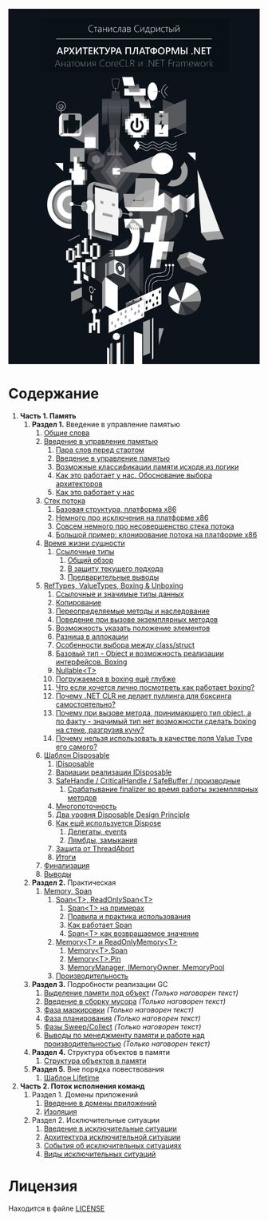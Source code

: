 ![](../../bin/BookCover-ru.png)

# Содержание

1. **Часть 1. Память**
    1. **Раздел 1.** Введение в управление памятью
        1. [Общие слова](./Memory/01-00-MemoryManagement-Intro.md)
        1. [Введение в управление памятью](./Memory/01-02-MemoryManagement-Basics.md)
            1. [Пара слов перед стартом](./Memory/01-02-MemoryManagement-Basics.md#пара-слов-перед-стартом)
            1. [Введение в управление памятью](./Memory/01-02-MemoryManagement-Basics.md#введение-в-управление-памятью)
            1. [Возможные классификации памяти исходя из логики](./Memory/01-02-MemoryManagement-Basics.md#возможные-классификации-памяти-исходя-из-логики)
            1. [Как это работает у нас. Обоснование выбора архитекторов](./Memory/01-02-MemoryManagement-Basics.md#как-это-работает-у-нас-обоснование-выбора-архитекторов)
            1. [Как это работает у нас](./Memory/01-02-MemoryManagement-Basics.md#как-это-работает-у-нас)
        1. [Стек потока](./Memory/01-04-MemoryManagement-ThreadStack.md)
            1. [Базовая структура, платформа x86](./Memory/01-04-MemoryManagement-ThreadStack.md#базовая-структура-платформа-x86)
            1. [Немного про исключения на платформе x86](./Memory/01-04-MemoryManagement-ThreadStack.md#немного-про-исключения-на-платформе-x86)
            1. [Совсем немного про несовершенство стека потока](./Memory/01-04-MemoryManagement-ThreadStack.md#совсем-немного-про-несовершенство-стека-потока)
            1. [Большой пример: клонирование потока на платформе х86](./Memory/01-04-MemoryManagement-ThreadStack.md#большой-пример-клонирование-потока-на-платформе-х86)
        1. [Время жизни сущности](./Memory/01-06-MemoryManagement-EntitiesLifetime.md)
            1. [Ссылочные типы](./Memory/01-06-MemoryManagement-EntitiesLifetime.md#ссылочные-типы)
                1. [Общий обзор](./Memory/01-06-MemoryManagement-EntitiesLifetime.md#общий-обзор)
                1. [В защиту текущего подхода](./Memory/01-06-MemoryManagement-EntitiesLifetime.md#в-защиту-текущего-подхода)
                1. [Предварительные выводы](./Memory/01-06-MemoryManagement-EntitiesLifetime.md#предварительные-выводы)
        1. [RefTypes, ValueTypes, Boxing & Unboxing](./Memory/01-08-MemoryManagement-RefVsValueTypes.md)
            1. [Ссылочные и значимые типы данных](./Memory/01-08-MemoryManagement-RefVsValueTypes.md#ссылочные-и-значимые-типы-данных)
            1. [Копирование](./Memory/01-08-MemoryManagement-RefVsValueTypes.md#копирование)
            1. [Переопределяемые методы и наследование](./Memory/01-08-MemoryManagement-RefVsValueTypes.md#переопределяемые-методы-и-наследование)
            1. [Поведение при вызове экземплярных методов](/Memory/01-08-MemoryManagement-RefVsValueTypes.md#поведение-при-вызове-экземплярных-методов)
            1. [Возможность указать положение элементов](/Memory/01-08-MemoryManagement-RefVsValueTypes.md#возможность-указать-положение-элементов)
            1. [Разница в аллокации](/Memory/01-08-MemoryManagement-RefVsValueTypes.md#разница-в-аллокации)
            1. [Особенности выбора между class/struct](/Memory/01-08-MemoryManagement-RefVsValueTypes.md#особенности-выбора-между-classstruct)
            1. [Базовый тип - Object и возможность реализации интерфейсов. Boxing](/Memory/01-08-MemoryManagement-RefVsValueTypes.md#базовый-тип---object-и-возможность-реализации-интерфейсов-boxing)
            1. [Nullable&lt;T&gt;](./Memory/01-08-MemoryManagement-RefVsValueTypes.md#nullablet)
            1. [Погружаемся в boxing ещё глубже](./Memory/01-08-MemoryManagement-RefVsValueTypes.md#погружаемся-в-boxing-ещё-глубже)
            1. [Что если хочется лично посмотреть как работает boxing?](./Memory/01-08-MemoryManagement-RefVsValueTypes.md#что-если-хочется-лично-посмотреть-как-работает-boxing)
            1. [Почему .NET CLR не делает пуллинга для боксинга самостоятельно?](./Memory/01-08-MemoryManagement-RefVsValueTypes.md#почему-net-clr-не-делает-пуллинга-для-боксинга-самостоятельно)
            1. [Почему при вызове метода, принимающего тип object, а по факту - значимый тип нет возможности сделать boxing на стеке, разгрузив кучу?](./Memory/01-08-MemoryManagement-RefVsValueTypes.md#почему-при-вызове-метода-принимающего-тип-object-а-по-факту---значимый-тип-нет-возможности-сделать-boxing-на-стеке-разгрузив-кучу)
            1. [Почему нельзя использовать в качестве поля Value Type его самого?](./Memory/01-08-MemoryManagement-RefVsValueTypes.md#почему-нельзя-использовать-в-качестве-поля-value-type-его-самого)
        1. [Шаблон Disposable](./Memory/01-10-MemoryManagement-IDisposable.md)
            1. [IDisposable](./Memory/01-10-MemoryManagement-IDisposable.md#idisposable)
            1. [Вариации реализации IDisposable](./Memory/01-10-MemoryManagement-IDisposable.md#вариации-реализации-idisposable)
            1. [SafeHandle / CriticalHandle / SafeBuffer / производные](./Memory/01-10-MemoryManagement-IDisposable.md#safehandle--criticalhandle--safebuffer--производные)
                1. [Срабатывание finalizer во время работы экземплярных методов](./Memory/01-10-MemoryManagement-IDisposable.md#срабатывание-finalizer-во-время-работы-экземплярных-методов)
            1. [Многопоточность](./Memory/01-10-MemoryManagement-IDisposable.md#многопоточность)
            1. [Два уровня Disposable Design Principle](./Memory/01-10-MemoryManagement-IDisposable.md#два-уровня-disposable-design-principle)
            1. [Как ещё используется Dispose](./Memory/01-10-MemoryManagement-IDisposable.md#как-ещё-используется-dispose)
                1. [Делегаты, events](./Memory/01-10-MemoryManagement-IDisposable.md#делегаты-events)
                1. [Лямбды, замыкания](./Memory/01-10-MemoryManagement-IDisposable.md#лямбды-замыкания)
            1. [Защита от ThreadAbort](./Memory/01-10-MemoryManagement-IDisposable.md#защита-от-threadabort)
            1. [Итоги](./Memory/01-10-MemoryManagement-IDisposable.md#итоги)
        1. [Финализация](./Memory/01-12-MemoryManagement-Finalizer.md)
        1. [Выводы](./Memory/01-14-MemoryManagement-Results.md)
    1. **Раздел 2.** Практическая
        1. [Memory, Span](./Memory/02-02-MemoryManagement-MemorySpan.md)
            1. [Span&lt;T&gt;, ReadOnlySpan&lt;T&gt;](./Memory/02-02-MemoryManagement-MemorySpan.md#spant-readonlyspant)
                1. [Span&lt;T&gt; на примерах](./Memory/02-02-MemoryManagement-MemorySpan.md#spant-на-примерах)
                1. [Правила и практика использования](/Memory/02-02-MemoryManagement-MemorySpan.md#правила-и-практика-использования)
                1. [Как работает Span](./Memory/02-02-MemoryManagement-MemorySpan.md#как-работает-span)
                1. [Span&lt;T&gt; как возвращаемое значение](/Memory/02-02-MemoryManagement-MemorySpan.md#spant-как-возвращаемое-значение)
            1. [Memory&lt;T&gt; и ReadOnlyMemory&lt;T&gt;](./Memory/02-02-MemoryManagement-MemorySpan.md#memoryt-и-readonlymemoryt)
                1. [Memory&lt;T&gt;.Span](/Memory/02-02-MemoryManagement-MemorySpan.md#memorytspan)
                1. [Memory&lt;T&gt;.Pin](/Memory/02-02-MemoryManagement-MemorySpan.md#memorytpin)
                1. [MemoryManager, IMemoryOwner, MemoryPool](./Memory/02-02-MemoryManagement-MemorySpan.md#memorymanager-imemoryowner-memorypool)
            1. [Производительность](./Memory/02-02-MemoryManagement-MemorySpan.md#производительность)
    1. **Раздел 3.** Подробности реализации GC
        1. [Выделение памяти под объект](./Memory/03-02-MemoryManagement-Allocation.md) *(Только наговорен текст)*
        1. [Введение в сборку мусора](./Memory/03-04-MemoryManagement-GC-Intro.md) *(Только наговорен текст)*
        1. [Фаза маркировки](./Memory/03-06-MemoryManagement-GC-Mark-Phase.md) *(Только наговорен текст)*
        1. [Фаза планирования](./Memory/03-08-MemoryManagement-GC-Planning-Phase.md) *(Только наговорен текст)*
        1. [Фазы Sweep/Collect](./Memory/03-10-MemoryManagement-GC-Sweep-Collect.md) *(Только наговорен текст)*
        1. [Выводы по менеджменту памяти и работе над производительностью](./Memory/03-12-MemoryMenegement-GC-Results.md) *(Только наговорен текст)*
    1. **Раздел 4.** Структура объектов в памяти
        1. [Структура объектов в памяти](./Memory/QQ-ObjectsStructure.md)
    1. **Раздел 5.** Вне порядка повествования
        1. [Шаблон Lifetime](./Memory/2-Basics/4-LifetimeManagement/3-Lifetime.md)
1. **Часть 2. Поток исполнения команд**
      1. Раздел 1. Домены приложений
          1. [Введение в домены приложений](./Execution/A-AppDomains/1-AppDomains-Intro.md)
          1. [Изоляция](./Execution/A-AppDomains/2-AppDomains-Isolation.md)
      1. Раздел 2. Исключительные ситуации
          1. [Введение в исключительные ситуации](./Execution/2-ExceptionalFlow/1-Exceptions-Intro.md)
          1. [Архитектура исключительной ситуации](./Execution/2-ExceptionalFlow/2-Exceptions-Architecture.md)
          1. [События об исключительных ситуациях](./Execution/2-ExceptionalFlow/3-Exceptions-Events.md)
          1. [Виды исключительных ситуаций](./Execution/2-ExceptionalFlow/4-Exceptions-Types.md)

# Лицензия

Находится в файле [LICENSE](../../LICENSE)
